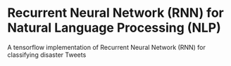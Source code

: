 # Recurrent Neural Network (RNN) for Natural Language Processing (NLP)
A tensorflow implementation of Recurrent Neural Network (RNN) for classifying disaster Tweets
